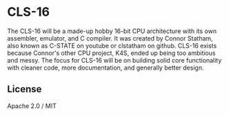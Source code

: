 # CLS-16

The CLS-16 will be a made-up hobby 16-bit CPU architecture with its own assembler, emulator, and C compiler.
It was created by Connor Statham, also known as C-STATE on youtube or clstatham on github.
CLS-16 exists because Connor's other CPU project, K4S, ended up being too ambitious and messy.
The focus for CLS-16 will be on building solid core functionality with cleaner code, more documentation, and generally better design.

## License

Apache 2.0 / MIT
